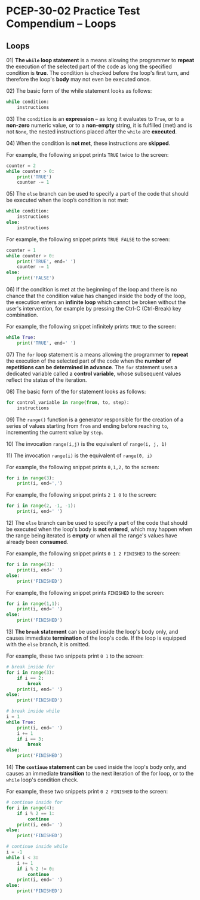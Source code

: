 # PCEP-30-02 Practice Test Compendium – Loops

## Loops

01\) **The `while` loop statement** is a means allowing the programmer to **repeat** the execution of the selected part of the code as long the specified condition is **true**. The condition is checked before the loop's first turn, and therefore the loop's **body** may not even be executed once.

02\) The basic form of the while statement looks as follows:

```python
while condition:
    instructions
```

03\) The `condition` is an **expression** – as long it evaluates to `True`, or to a **non-zero** numeric value, or to a **non-empty** string, it is fulfilled (met) and is not `None`, the nested instructions placed after the `while` are **executed**.

04\) When the condition is **not met**, these instructions are **skipped**.

For example, the following snippet prints `TRUE` twice to the screen:

```python
counter = 2
while counter > 0:
    print('TRUE')
    counter -= 1
```

05\) The `else` branch can be used to specify a part of the code that should be executed when the loop’s condition is not met:

```python
while condition:
    instructions
else:
    instructions
```

For example, the following snippet prints `TRUE FALSE` to the screen:

```python
counter = 1
while counter > 0:
    print('TRUE', end=' ')
    counter -= 1
else:
    print('FALSE')
```

06\) If the condition is met at the beginning of the loop and there is no chance that the condition value has changed inside the body of the loop, the execution enters an **infinite loop** which cannot be broken without the user's intervention, for example by pressing the Ctrl-C (Ctrl-Break) key combination.

For example, the following snippet infinitely prints `TRUE` to the screen:

```python
while True:
    print('TRUE', end=' ')
```

07\) The `for` loop statement is a means allowing the programmer to **repeat** the execution of the selected part of the code when the **number of repetitions can be determined in advance**. The `for` statement uses a dedicated variable called a **control variable**, whose subsequent values reflect the status of the iteration.

08\) The basic form of the for statement looks as follows:

```python
for control_variable in range(from, to, step):
    instructions
```

09\) The `range()` function is a generator responsible for the creation of a series of values starting from `from` and ending before reaching `to`, incrementing the current value by `step`.

10\) The invocation `range(i,j)` is the equivalent of `range(i, j, 1)`

11\) The invocation `range(i)` is the equivalent of `range(0, i)`

For example, the following snippet prints `0,1,2,` to the screen:

```python
for i in range(3):
    print(i, end=',')
```

For example, the following snippet prints `2 1 0` to the screen:

```python
for i in range(2, -1, -1):
    print(i, end=' ')
```

12\) The `else` branch can be used to specify a part of the code that should be executed when the loop's body is **not entered**, which may happen when the range being iterated is **empty** or when all the range's values have already been **consumed**.

For example, the following snippet prints `0 1 2 FINISHED` to the screen:

```python
for i in range(3):
    print(i, end=' ')
else:
    print('FINISHED')
```

For example, the following snippet prints `FINISHED` to the screen:

```python
for i in range(1,1):
    print(i, end=' ')
else:
    print('FINISHED')
```

13\) **The `break` statement** can be used inside the loop's body only, and causes immediate **termination** of the loop's code. If the loop is equipped with the `else` branch, it is omitted.

For example, these two snippets print `0 1` to the screen:

```python
# break inside for
for i in range(3):
    if i == 2:
        break
    print(i, end=' ')
else:
    print('FINISHED')
```

```python
# break inside while
i = 1
while True:
    print(i, end=' ')
    i += 1
    if i == 3:
        break
else:
    print('FINISHED')
```

14\) **The `continue` statement** can be used inside the loop's body only, and causes an immediate **transition** to the next iteration of the for loop, or to the `while` loop's condition check.

For example, these two snippets print `0 2 FINISHED` to the screen:

```python
# continue inside for
for i in range(4):
    if i % 2 == 1:
        continue
    print(i, end=' ')
else:
    print('FINISHED')
```

```python
# continue inside while
i = -1
while i < 3:
    i += 1
    if i % 2 != 0:
        continue
    print(i, end=' ')
else:
    print('FINISHED')
```
